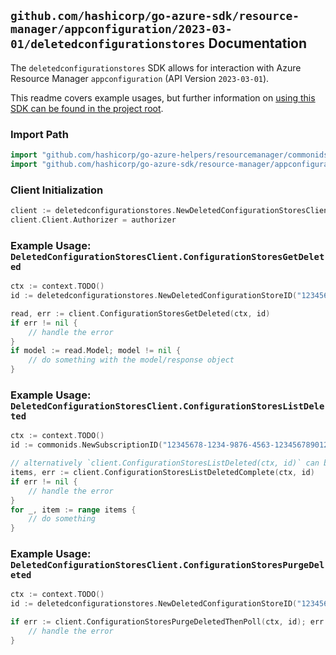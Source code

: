 
## `github.com/hashicorp/go-azure-sdk/resource-manager/appconfiguration/2023-03-01/deletedconfigurationstores` Documentation

The `deletedconfigurationstores` SDK allows for interaction with Azure Resource Manager `appconfiguration` (API Version `2023-03-01`).

This readme covers example usages, but further information on [using this SDK can be found in the project root](https://github.com/hashicorp/go-azure-sdk/tree/main/docs).

### Import Path

```go
import "github.com/hashicorp/go-azure-helpers/resourcemanager/commonids"
import "github.com/hashicorp/go-azure-sdk/resource-manager/appconfiguration/2023-03-01/deletedconfigurationstores"
```


### Client Initialization

```go
client := deletedconfigurationstores.NewDeletedConfigurationStoresClientWithBaseURI("https://management.azure.com")
client.Client.Authorizer = authorizer
```


### Example Usage: `DeletedConfigurationStoresClient.ConfigurationStoresGetDeleted`

```go
ctx := context.TODO()
id := deletedconfigurationstores.NewDeletedConfigurationStoreID("12345678-1234-9876-4563-123456789012", "locationValue", "deletedConfigurationStoreValue")

read, err := client.ConfigurationStoresGetDeleted(ctx, id)
if err != nil {
	// handle the error
}
if model := read.Model; model != nil {
	// do something with the model/response object
}
```


### Example Usage: `DeletedConfigurationStoresClient.ConfigurationStoresListDeleted`

```go
ctx := context.TODO()
id := commonids.NewSubscriptionID("12345678-1234-9876-4563-123456789012")

// alternatively `client.ConfigurationStoresListDeleted(ctx, id)` can be used to do batched pagination
items, err := client.ConfigurationStoresListDeletedComplete(ctx, id)
if err != nil {
	// handle the error
}
for _, item := range items {
	// do something
}
```


### Example Usage: `DeletedConfigurationStoresClient.ConfigurationStoresPurgeDeleted`

```go
ctx := context.TODO()
id := deletedconfigurationstores.NewDeletedConfigurationStoreID("12345678-1234-9876-4563-123456789012", "locationValue", "deletedConfigurationStoreValue")

if err := client.ConfigurationStoresPurgeDeletedThenPoll(ctx, id); err != nil {
	// handle the error
}
```
